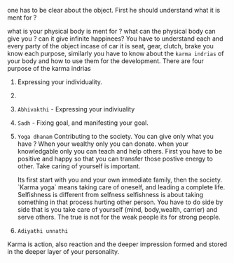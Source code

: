 one has to be clear about the object. First he should understand what it is ment for ?

what is your physical body is ment for ? 
what can the physical body can give you ? can it give infinite happinees? You have to understand each and every party of the object incase of car it is seat, gear, clutch, brake you know each purpose, similarly you have to know about the `karma indrias` of your body and how to use them for the development. There are four purpose of the karma indrias
1. Expressing your individuality.
2. 


1. `Abhivakthi` - Expressing your indiviuality
2. `Sadh` - Fixing goal, and manifesting your goal.
3. `Yoga dhanam` Contributing to the society. You can give only what you have ? When your wealthy only you can donate. when your knowledgable only you can teach and help others. First you have to be positive and happy so that you can transfer those postive energy to other. Take caring of yourself is important.</br>
   <p>Its first start with you and your own immediate family, then the society. `Karma yoga` means taking care of oneself, and leading a complete life. Selfishness is different from selfness selfishness is about taking something in that process hurting other person. 
   You have to do side by side that is you take care of yourself (mind, body,wealth, carrier) and serve others.
   The true is not for the weak people its for strong people.</p>
4. `Adiyathi unnathi`

Karma is action, also reaction and the deeper impression formed and stored in the deeper layer of your personality.





